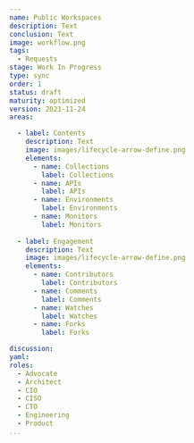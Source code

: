 ```yaml
---
name: Public Workspaces
description: Text
conclusion: Text
image: workflow.png
tags:
  - Requests
stage: Work In Progress
type: sync
order: 1
status: draft
maturity: optimized
version: 2021-11-24
areas:  

  - label: Contents
    description: Text
    image: images/lifecycle-arrow-define.png
    elements:
      - name: Collections
        label: Collections
      - name: APIs
        label: APIs           
      - name: Environments
        label: Environments
      - name: Monitors
        label: Monitors       
        
  - label: Engagement
    description: Text
    image: images/lifecycle-arrow-define.png
    elements:
      - name: Contributors
        label: Contributors
      - name: Comments
        label: Comments                    
      - name: Watches
        label: Watches
      - name: Forks
        label: Forks               

discussion: 
yaml: 
roles:
  - Advocate
  - Architect
  - CIO
  - CISO
  - CTO
  - Engineering
  - Product
...
```

